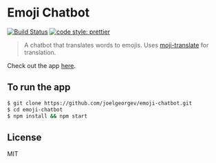 # Emoji Chatbot

[![Build Status](https://travis-ci.org/joelgeorgev/emoji-chatbot.svg?branch=master)](https://travis-ci.org/joelgeorgev/emoji-chatbot)
[![code style: prettier](https://img.shields.io/badge/code_style-prettier-ff69b4.svg?style=flat-square)](https://github.com/prettier/prettier)

> A chatbot that translates words to emojis. Uses [moji-translate](https://www.npmjs.com/package/moji-translate) for translation.

Check out the app [here](https://joelgeorgev.github.io/emoji-chatbot).

## To run the app

```bash
$ git clone https://github.com/joelgeorgev/emoji-chatbot.git
$ cd emoji-chatbot
$ npm install && npm start
```

## License

MIT
